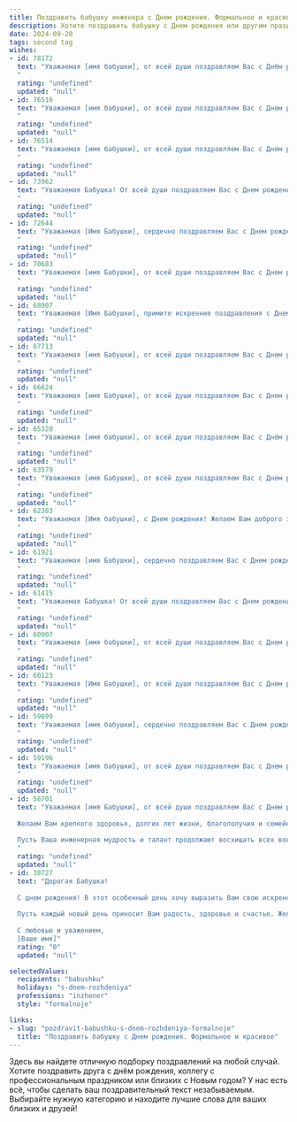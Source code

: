 ```yaml
---
title: Поздравить бабушку инженера c Днем рождения. Формальное и красивое
description: Хотите поздравить бабушку c Днем рождения или другим праздником? Наш ИИ создаст незабываемое поздравление, а вы обязательно выделитесь среди других.  
date: 2024-09-20
tags: second tag
wishes:
- id: 78172
  text: "Уважаемая [имя бабушки], от всей души поздравляем Вас с Днём рождения! Желаем Вам крепкого здоровья, бодрости духа и долгих лет жизни, наполненных радостью и светлыми моментами. Пусть Ваша инженерная мудрость и опыт продолжают вдохновлять и помогать окружающим. Счастья Вам, благополучия и любви!
  "
  rating: "undefined"
  updated: "null"
- id: 76516
  text: "Уважаемая [имя бабушки], от всей души поздравляем Вас с Днем рождения!  Желаем Вам крепкого здоровья, неиссякаемой энергии, долгих лет жизни, окруженных любовью близких людей, и  радости от каждого прожитого дня.  Пусть Ваша богатая жизненная мудрость и инженерный талант всегда будут примером для всех, кто Вас знает.
  "
  rating: "undefined"
  updated: "null"
- id: 76514
  text: "Уважаемая [имя бабушки], от всей души поздравляем Вас с Днем рождения!  Желаем Вам крепкого здоровья, бодрости духа, семейного тепла и благополучия. Пусть Ваша жизнь будет наполнена радостью, любовью и долгими годами активной жизни.  Мы гордимся Вашим профессионализмом и опытом, которые Вы принесли в инженерное дело. Пусть каждый день приносит Вам новые успехи и удовлетворение. С днем рождения!
  "
  rating: "undefined"
  updated: "null"
- id: 73962
  text: "Уважаемая Бабушка! От всей души поздравляем Вас с Днем рождения! Желаем Вам крепкого здоровья, бодрости духа, радости и благополучия! Пусть Ваша жизнь будет полна ярких красок, интересных событий и приятных моментов.  Особые слова благодарности за Ваш труд инженера, вклад в развитие нашей страны!
  "
  rating: "undefined"
  updated: "null"
- id: 72644
  text: "Уважаемая [Имя Бабушки], сердечно поздравляем Вас с Днем рождения! Желаем Вам крепкого здоровья, бодрости духа и неиссякаемой энергии. Пусть Ваша жизнь будет наполнена радостью, теплом и любовью близких. Храни Вас Бог, наша дорогая Бабушка-инженер!
  "
  rating: "undefined"
  updated: "null"
- id: 70683
  text: "Уважаемая [имя Бабушки], от всей души поздравляем Вас с Днем рождения! Пусть этот день подарит Вам множество приятных моментов, теплоту близких и радость от достижений. Желаем Вам крепкого здоровья, бодрости духа, оптимизма и вдохновения! Ваша инженерная работа всегда была примером профессионализма и ответственности, и мы восхищаемся Вашим талантом и преданностью делу. Пусть Ваша жизнь будет наполнена радостью, любовью и благополучием!
  "
  rating: "undefined"
  updated: "null"
- id: 68907
  text: "Уважаемая [Имя Бабушки], примите искренние поздравления с Днем рождения!  Желаем Вам крепкого здоровья, бодрости духа и множества радостных мгновений.  Пусть Ваша жизнь будет наполнена любовью, заботой близких и теплыми воспоминаниями о долгих годах плодотворной работы в качестве инженера.  Счастья Вам, дорогие [Имя Бабушки]!
  "
  rating: "undefined"
  updated: "null"
- id: 67713
  text: "Уважаемая [имя Бабушки], от всей души поздравляем Вас с Днем рождения! Желаем Вам крепкого здоровья, бодрости духа, благополучия и новых творческих успехов в Вашем нелёгком инженерном деле. Пусть жизнь будет наполнена радостью, любовью и теплом Ваших близких!
  "
  rating: "undefined"
  updated: "null"
- id: 66624
  text: "Уважаемая [имя Бабушки], от всей души поздравляем Вас с Днем рождения! Желаем Вам крепкого здоровья, бодрости духа, неиссякаемой энергии и  радости от каждого прожитого дня. Пусть Ваше инженерное мастерство и талант всегда приносят Вам удовлетворение и новые победы!
  "
  rating: "undefined"
  updated: "null"
- id: 65320
  text: "Уважаемая [имя бабушки], от всей души поздравляем Вас с Днём рождения! Желаем Вам крепкого здоровья, неиссякаемой энергии, ярких впечатлений и долгих лет жизни. Пусть Ваша мудрость и талант инженера всегда вдохновляют окружающих, а каждый день приносит радость и новые открытия!
  "
  rating: "undefined"
  updated: "null"
- id: 63579
  text: "Уважаемая [имя Бабушки], от всей души поздравляем Вас с Днем рождения! Желаем Вам крепкого здоровья, неиссякаемой энергии, оптимизма и благополучия. Пусть Ваш богатый инженерный опыт и талант всегда приносят радость и удовлетворение. Счастья Вам и долгих лет жизни!
  "
  rating: "undefined"
  updated: "null"
- id: 62383
  text: "Уважаемая [Имя бабушки], с Днем рождения! Желаем Вам доброго здоровья,  неиссякаемой энергии и долгих лет жизни. Пусть Ваши инженерные таланты продолжают приносить пользу и восхищать окружающих. Пусть каждый день будет наполнен радостью и любовью близких!
  "
  rating: "undefined"
  updated: "null"
- id: 61921
  text: "Уважаемая [имя Бабушки], сердечно поздравляем Вас с Днем рождения! Желаем Вам крепкого здоровья, неиссякаемой энергии, душевного тепла и радости от каждого прожитого дня. Пусть Ваши инженерные таланты продолжают приносить пользу миру, а Ваша мудрость и опыт всегда будут востребованы близкими. Счастья, благополучия и долгих лет жизни!
  "
  rating: "undefined"
  updated: "null"
- id: 61415
  text: "Уважаемая Бабушка! От всей души поздравляем Вас с Днем рождения! Желаем Вам крепкого здоровья, неиссякаемой энергии,  радости и благополучия! Пусть Ваша жизнь будет наполнена любовью и заботой близких, а Ваша профессиональная деятельность инженера приносит Вам удовлетворение и признание.
  "
  rating: "undefined"
  updated: "null"
- id: 60907
  text: "Уважаемая [имя бабушки], от всей души поздравляем Вас с Днем рождения! Мы желаем Вам крепкого здоровья, светлых дней, семейного благополучия и неиссякаемой энергии. Пусть Ваша жизнь будет наполнена радостью, любовью и заботой близких!
  "
  rating: "undefined"
  updated: "null"
- id: 60123
  text: "Уважаемая [Имя Бабушки], от всей души поздравляем Вас с Днем рождения!  Желаем Вам крепкого здоровья, бодрости духа,  радости и благополучия. Пусть Ваш богатый инженерный опыт и  неисчерпаемая жизненная энергия  будут  Вам опорой во  всех начинаниях.  Счастья  Вам,  дорогая  Бабушка!
  "
  rating: "undefined"
  updated: "null"
- id: 59899
  text: "Уважаемая [имя бабушки], сердечно поздравляем Вас с Днем рождения! Желаем Вам крепкого здоровья, бодрости духа и бесконечного оптимизма. Пусть Ваш богатый опыт и инженерный талант всегда приносят пользу и радость. Пусть этот день будет наполнен теплом, любовью и приятными сюрпризами. Счастья Вам, дорогая бабушка!
  "
  rating: "undefined"
  updated: "null"
- id: 59196
  text: "Уважаемая [имя бабушки], от всей души поздравляем Вас с Днем рождения! Желаем Вам крепкого здоровья, долгих лет жизни, благополучия и радости. Пусть Ваша инженерная мудрость и опыт продолжают вдохновлять и помогать окружающим.
  "
  rating: "undefined"
  updated: "null"
- id: 58701
  text: "Уважаемая [имя Бабушки], от всей души поздравляем Вас с Днем рождения!
  
  Желаем Вам крепкого здоровья, долгих лет жизни, благополучия и семейного счастья!
  
  Пусть Ваша инженерная мудрость и талант продолжают восхищать всех вокруг, а каждый день будет наполнен радостью и вдохновением!
  "
  rating: "undefined"
  updated: "null"
- id: 38727
  text: "Дорогая Бабушка!
  
  С днем рождения! В этот особенный день хочу выразить Вам свою искреннюю благодарность за все знания и мудрость, которые Вы передали мне. Ваше стремление к совершенству и целеустремленность, как истинного инженера, вдохновляют нас всех.
  
  Пусть каждый новый день приносит Вам радость, здоровье и счастье. Желаю, чтобы Ваша жизнь была наполнена яркими моментами и теплом близких.
  
  С любовью и уважением,
  [Ваше имя]"
  rating: "0"
  updated: "null"

selectedValues:
  recipients: "babushku"
  holidays: "s-dnem-rozhdeniya"
  professions: "inzhener"
  style: "formalnoje"

links:
- slug: "pozdravit-babushku-s-dnem-rozhdeniya-formalnoje"
  title: "Поздравить бабушку c Днем рождения. Формальное и красивое"
---
```


Здесь вы найдете отличную подборку поздравлений на любой случай. 
Хотите поздравить друга с днём рождения, коллегу с профессиональным праздником или близких с Новым годом? У нас есть всё, чтобы сделать ваш поздравительный текст незабываемым. Выбирайте нужную категорию и находите лучшие слова для ваших близких и друзей!
